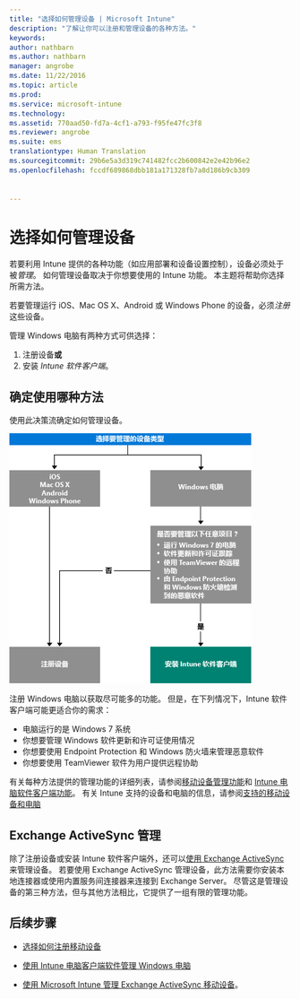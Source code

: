 ```yaml
---
title: "选择如何管理设备 | Microsoft Intune"
description: "了解让你可以注册和管理设备的各种方法。"
keywords: 
author: nathbarn
ms.author: nathbarn
manager: angrobe
ms.date: 11/22/2016
ms.topic: article
ms.prod: 
ms.service: microsoft-intune
ms.technology: 
ms.assetid: 770aad50-fd7a-4cf1-a793-f95fe47fc3f8
ms.reviewer: angrobe
ms.suite: ems
translationtype: Human Translation
ms.sourcegitcommit: 29b6e5a3d319c741482fcc2b600842e2e42b96e2
ms.openlocfilehash: fccdf689868dbb181a171328fb7a8d186b9cb309


---
```


# <a name="choose-how-to-manage-devices"></a>选择如何管理设备

若要利用 Intune 提供的各种功能（如应用部署和设备设置控制），设备必须处于被*管理*。 如何管理设备取决于你想要使用的 Intune 功能。
本主题将帮助你选择所需方法。

若要管理运行 iOS、Mac OS X、Android 或 Windows Phone 的设备，必须*注册*这些设备。

管理 Windows 电脑有两种方式可供选择：

1. 注册设备**或**
2. 安装 *Intune 软件客户端*。

## <a name="decide-which-method-to-use"></a>确定使用哪种方法
使用此决策流确定如何管理设备。

![如何管理设备的决策流。](./media/choose-manage-method.png)

注册 Windows 电脑以获取尽可能多的功能。 但是，在下列情况下，Intune 软件客户端可能更适合你的需求：

- 电脑运行的是 Windows 7 系统
- 你想要管理 Windows 软件更新和许可证使用情况
- 你想要使用 Endpoint Protection 和 Windows 防火墙来管理恶意软件
- 你想要使用 TeamViewer 软件为用户提供远程协助


有关每种方法提供的管理功能的详细列表，请参阅[移动设备管理功能](mobile-device-management-capabilities-in-microsoft-intune.md)和 [Intune 电脑软件客户端功能](windows-pc-management-capabilities-in-microsoft-intune.md)。
有关 Intune 支持的设备和电脑的信息，请参阅[支持的移动设备和电脑](/intune/get-started/supported-mobile-devices-and-computers)


## <a name="exchange-activesync-management"></a>Exchange ActiveSync 管理
除了注册设备或安装 Intune 软件客户端外，还可以[使用 Exchange ActiveSync](/intune/deploy-use/mobile-device-management-with-exchange-activesync-and-microsoft-intune) 来管理设备。 若要使用 Exchange ActiveSync 管理设备，此方法需要你安装本地连接器或使用内置服务间连接器来连接到 Exchange Server。
尽管这是管理设备的第三种方法，但与其他方法相比，它提供了一组有限的管理功能。


## <a name="next-steps"></a>后续步骤

- [选择如何注册移动设备](/intune/get-started/choose-how-to-enroll-devices1)
- [使用 Intune 电脑客户端软件管理 Windows 电脑](/intune/deploy-use/manage-windows-pcs-with-microsoft-intune)



- [使用 Microsoft Intune 管理 Exchange ActiveSync 移动设备](/intune/deploy-use/mobile-device-management-with-exchange-activesync-and-microsoft-intune)。



<!--HONumber=Nov16_HO4-->


